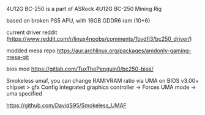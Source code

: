 4U12G BC-250
is a part of
ASRock 4U12G BC-250 Mining Rig

based on broken PS5 APU, with 16GB GDDR6 ram (10+6) 

current driver reddit (https://www.reddit.com/r/linux4noobs/comments/1bvdfi3/bc250_driver/)

modded mesa repo https://aur.archlinux.org/packages/amdonly-gaming-mesa-git

bios mod https://gitlab.com/TuxThePenguin0/bc250-bios/

Smokeless umaf, you can change RAM:VRAM ratio via UMA on BIOS v3.00+
chipset > gfx Config
integrated graphics controller -> Forces
UMA mode -> uma specified

https://github.com/DavidS95/Smokeless_UMAF

